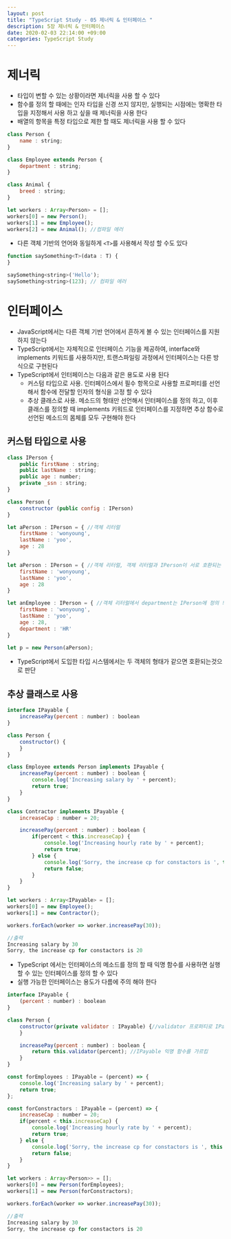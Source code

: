 ```yaml
---
layout: post
title: "TypeScript Study - 05 제너릭 & 인터페이스 "
description: 5장 제너릭 & 인터페이스
date: 2020-02-03 22:14:00 +09:00
categories: TypeScript Study
---
```





# 제너릭
- 타입이 변할 수 있는 상황이라면 제너릭을 사용 할 수 있다
- 함수를 정의 할 때에는 인자 타입을 신경 쓰지 않지만, 실행되는 시점에는 명확한 타입을 지정해서 사용 하고 싶을 때 제너릭을 사용 한다
- 배열의 항목을 특정 타입으로 제한 할 때도 제너릭을 사용 할 수 있다

```javascript
class Person {
    name : string;
}

class Employee extends Person {
    department : string;
}

class Animal {
    breed : string;
}

let workers : Array<Person> = [];
workers[0] = new Person();
workers[1] = new Employee();
workers[2] = new Animal(); //컴파일 에러
```

- 다른 객체 기반의 언어와 동일하게 `<T>`를 사용해서 작성 할 수도 있다

```javascript
function saySomething<T>(data : T) {
}

saySomething<string>('Hello');
saySomething<string>(123); // 컴파일 에러
```

# 인터페이스
- JavaScript에서는 다른 객체 기반 언어에서 흔하게 볼 수 있는 인터페이스를 지원하지 않는다
- TypeScript에서는 자체적으로 인터페이스 기능을 제공하여, interface와 implements 키워드를 사용하지만, 트랜스파일링 과정에서 인터페이스는 다른 방식으로 구현된다
- TypeScript에서 인터페이스는 다음과 같은 용도로 사용 된다
    * 커스텀 타입으로 사용. 인터페이스에서 필수 항목으로 사용할 프로퍼티를 선언해서 함수에 전달할 인자의 형식을 고정 할 수 있다
    * 추상 클래스로 사용. 메소드의 형태만 선언해서 인터페이스를 정의 하고, 이후 클래스를 정의할 때 implements 키워드로 인터페이스를 지정하면 추상 함수로 선언된 메소드의 몸체를 모두 구현해야 한다

## 커스텀 타입으로 사용

```javascript
class IPerson {
    public firstName : string;
    public lastName : string;
    public age : number;
    private _ssn : string;
}

class Person {
    constructor (public config : IPerson)
}

let aPerson : IPerson = { //객체 리터럴
    firstName : 'wonyoung',
    lastName : 'yoo',
    age : 28
}

let aPerson : IPerson = { //객체 리터럴, 객체 리터럴과 IPerson이 서로 호환되는 것으로 판단
    firstName : 'wonyoung',
    lastName : 'yoo',
    age : 28
}

let anEmployee : IPerson = { //객체 리터럴에서 department는 IPerson에 정의 되어 있지 않지만, IPerson에서 지정한 필수 항목은 모두 포함되어 있어서 사용 가능
    firstName : 'wonyoung',
    lastName : 'yoo',
    age : 28,
    department : 'HR'
}

let p = new Person(aPerson);
```

- TypeScript에서 도입한 타입 시스템에서는 두 객체의 형태가 같으면 호환되는것으로 판단

## 추상 클래스로 사용

```javascript
interface IPayable {
    increasePay(percent : number) : boolean
}

class Person {
    constructor() {
    }
}

class Employee extends Person implements IPayable {
    increasePay(percent : number) : boolean {
        console.log('Increasing salary by ' + percent);
        return true;
    }
}

class Contractor implements IPayable {
    increaseCap : number = 20;

    increasePay(percent : number) : boolean {
        if(percent < this.increaseCap) {
            console.log('Increasing hourly rate by ' + percent);
            return true;
        } else {
            console.log('Sorry, the increase cp for constactors is ', this.increaseCap);
            return false;
        }
    }
}

let workers : Array<IPayable> = [];
workers[0] = new Employee();
workers[1] = new Contractor();

workers.forEach(worker => worker.increasePay(30));

//출력
Increasing salary by 30
Sorry, the increase cp for constactors is 20
```

- TypeScript 에서는 인터페이스의 메소드를 정의 할 때 익명 함수를 사용하면 실행 할 수 있는 인터페이스를 정의 할 수 있다
- 실행 가능한 인터페이스는 용도가 다름에 주의 해야 한다

```javascript
interface IPayable {
    (percent : number) : boolean
}

class Person {
    constructor(private validator : IPayable) {//validator 프로퍼티로 IPayable 을 사용
    }

    increasePay(percent : number) : boolean {
        return this.validator(percent); //IPayable 익명 함수를 가르킴
    }
}

const forEmployees : IPayable = (percent) => {
    console.log('Increasing salary by ' + percent);
    return true;
};

const forConstractors : IPayable = (percent) => {
    increaseCap : number = 20;
    if(percent < this.increaseCap) {
        console.log('Increasing hourly rate by ' + percent);
        return true;
    } else {
        console.log('Sorry, the increase cp for constactors is ', this.increaseCap);
        return false;
    }
}

let workers : Array<Person>> = [];
workers[0] = new Person(forEmployees);
workers[1] = new Person(forConstractors);

workers.forEach(worker => worker.increasePay(30));

//출력
Increasing salary by 30
Sorry, the increase cp for constactors is 20
```
